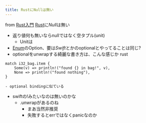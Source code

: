 ```yaml
---
title: RustにNullは無い
---
```


from [Rust入門](Rust%E5%85%A5%E9%96%80.md)
[Rust](Rust.md)に*Null*は無い

* 返り値何も無いならnullではなく空タプル(unit)
  * Unitは
* [Enum](enum.md)のOption<T>、要は*Swift*とかのoptionalとやってることは同じ?
* optionalをunwrapする綺麗な書き方は、こんな感じか
  rust

````
match i32_bag.item {
    Some(v) => println!("found {} in bag!", v),
    None => println!("found nothing"),
}
````

````
- optional bindingに似ている
````

* swiftの!みたいなのは無いのかな
  * .unwrapがあるのね
    * まあ当然非推奨
    * 失敗するとerrではなくpanicなのか
